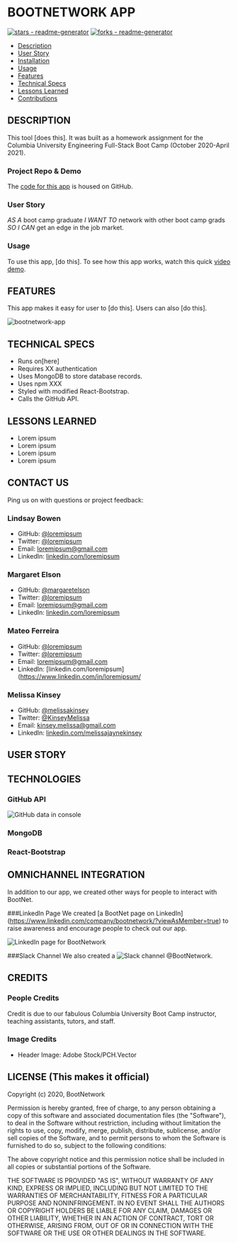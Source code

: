 # BOOTNETWORK APP

[![stars - readme-generator](https://img.shields.io/github/stars/melissakinsey/readme-generator?style=social)](https://github.com/melissakinsey/readme-generator)
[![forks - readme-generator](https://img.shields.io/github/forks/melissakinsey/readme-generator?style=social)](https://github.com/melissakinsey/readme-generator)

- [Description](##Description)
- [User Story](##User_Story)
- [Installation](##Installation)
- [Usage](##Usage)
- [Features](##Features)
- [Technical Specs](##Technical_Specs)
- [Lessons Learned](##Lessons_Learned)
- [Contributions](##Contributions)

## DESCRIPTION

This tool [does this]. It was built as a homework assignment for the Columbia University Engineering Full-Stack Boot Camp (October 2020-April 2021).

### Project Repo & Demo

The [code for this app](https://github.com/margaretelson/BootNet) is housed on GitHub.  


### User Story

_AS A_ boot camp graduate
_I WANT TO_ network with other boot camp grads
_SO I CAN_ get an edge in the job market.

### Usage

To use this app, [do this]. To see how this app works, watch this quick [video demo](https://youtu.be/xxxx).

## FEATURES

This app makes it easy for user to [do this]. Users can also [do this].

![bootnetwork-app](assets/lorem-ipsum.png)

## TECHNICAL SPECS

- Runs on[here]
- Requires XX authentication
- Uses MongoDB to store database records.
- Uses npm XXX
- Styled with modified React-Bootstrap.
- Calls the GitHub API.

## LESSONS LEARNED

- Lorem ipsum
- Lorem ipsum
- Lorem ipsum
- Lorem ipsum

## CONTACT US

Ping us on with questions or project feedback:

### Lindsay Bowen

- GitHub: [@loremipsum](https://link)
- Twitter: [@loremipsum](https://twitter.com/loremipsum)
- Email: [loremipsum@gmail.com](mailto:loremipsum@gmail.com)
- LinkedIn: [linkedin.com/loremipsum](https://www.linkedin.com/in/loremipsum/)

### Margaret Elson

- GitHub: [@margaretelson](https://link)
- Twitter: [@loremipsum](https://twitter.com/loremipsum)
- Email: [loremipsum@gmail.com](mailto:loremipsum@gmail.com)
- LinkedIn: [linkedin.com/loremipsum](https://www.linkedin.com/in/loremipsum/)

### Mateo Ferreira

- GitHub: [@loremipsum](https://link)
- Twitter: [@loremipsum](https://twitter.com/loremipsum)
- Email: [loremipsum@gmail.com](mailto:loremipsum@gmail.com)
- LinkedIn: [linkedin.com/loremipsum](https://www.linkedin.com/in/loremipsum/

### Melissa Kinsey

- GitHub: [@melissakinsey](https://melissakinsey.github.io/portfolio/)
- Twitter: [@KinseyMelissa](https://twitter.com/KinseyMelissa)
- Email: [kinsey.melissa@gmail.com](mailto:kinsey.melissa@gmail.com)
- LinkedIn: [linkedin.com/melissajaynekinsey](https://www.linkedin.com/in/melissajaynekinsey/)

## USER STORY

## TECHNOLOGIES

### GitHub API

![GitHub data in console](/client/src/Assets/github-data-in-console.png)

### MongoDB

### React-Bootstrap

## OMNICHANNEL INTEGRATION

In addition to our app, we created other ways for people to interact with BootNet.

###LinkedIn Page
We created [a BootNet page on LinkedIn] (https://www.linkedin.com/company/bootnetwork/?viewAsMember=true) to raise awareness and encourage people to check out our app.

![LinkedIn page for BootNetwork](/client/public/linkedin.png)

###Slack Channel
We also created a ![Slack channel](/client/src/Assets/slack.png) @BootNetwork.

## CREDITS

### People Credits

Credit is due to our fabulous Columbia University Boot Camp instructor, teaching assistants, tutors, and staff.

### Image Credits

- Header Image: Adobe Stock/PCH.Vector

## LICENSE (This makes it official)

Copyright (c) 2020, BootNetwork

Permission is hereby granted, free of charge, to any person obtaining a copy
of this software and associated documentation files (the "Software"), to deal
in the Software without restriction, including without limitation the rights
to use, copy, modify, merge, publish, distribute, sublicense, and/or sell
copies of the Software, and to permit persons to whom the Software is
furnished to do so, subject to the following conditions:

The above copyright notice and this permission notice shall be included in all copies or substantial portions of the Software.

THE SOFTWARE IS PROVIDED "AS IS", WITHOUT WARRANTY OF ANY KIND, EXPRESS OR
IMPLIED, INCLUDING BUT NOT LIMITED TO THE WARRANTIES OF MERCHANTABILITY,
FITNESS FOR A PARTICULAR PURPOSE AND NONINFRINGEMENT. IN NO EVENT SHALL THE
AUTHORS OR COPYRIGHT HOLDERS BE LIABLE FOR ANY CLAIM, DAMAGES OR OTHER
LIABILITY, WHETHER IN AN ACTION OF CONTRACT, TORT OR OTHERWISE, ARISING FROM,
OUT OF OR IN CONNECTION WITH THE SOFTWARE OR THE USE OR OTHER DEALINGS IN THE
SOFTWARE.
